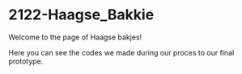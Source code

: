 # 2122-Haagse_Bakkie

Welcome to the page of Haagse bakjes!

Here you can see the codes we made during our proces to our final prototype. 
